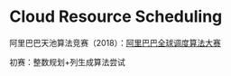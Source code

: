 # Cloud Resource Scheduling
阿里巴巴天池算法竞赛（2018）：[阿里巴巴全球调度算法大赛](https://tianchi.aliyun.com/competition/entrance/231663/introduction)

初赛：整数规划+列生成算法尝试
